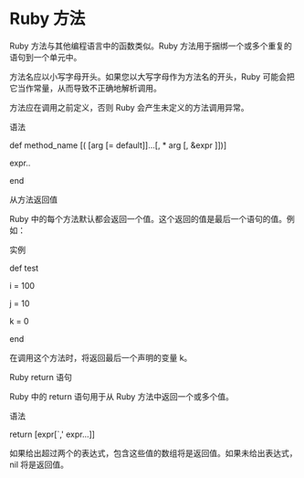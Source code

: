 # Ruby 方法

Ruby 方法与其他编程语言中的函数类似。Ruby 方法用于捆绑一个或多个重复的语句到一个单元中。

方法名应以小写字母开头。如果您以大写字母作为方法名的开头，Ruby 可能会把它当作常量，从而导致不正确地解析调用。

方法应在调用之前定义，否则 Ruby 会产生未定义的方法调用异常。

语法

def method\_name \[\( \[arg \[= default\]\]...\[, \* arg \[, &expr \]\]\)\]

expr..

end

从方法返回值

Ruby 中的每个方法默认都会返回一个值。这个返回的值是最后一个语句的值。例如：

实例

def test

   i = 100

   j = 10

   k = 0

end

在调用这个方法时，将返回最后一个声明的变量 k。

Ruby return 语句

Ruby 中的 return 语句用于从 Ruby 方法中返回一个或多个值。

语法

return \[expr\[\`,' expr...\]\]

如果给出超过两个的表达式，包含这些值的数组将是返回值。如果未给出表达式，nil 将是返回值。

